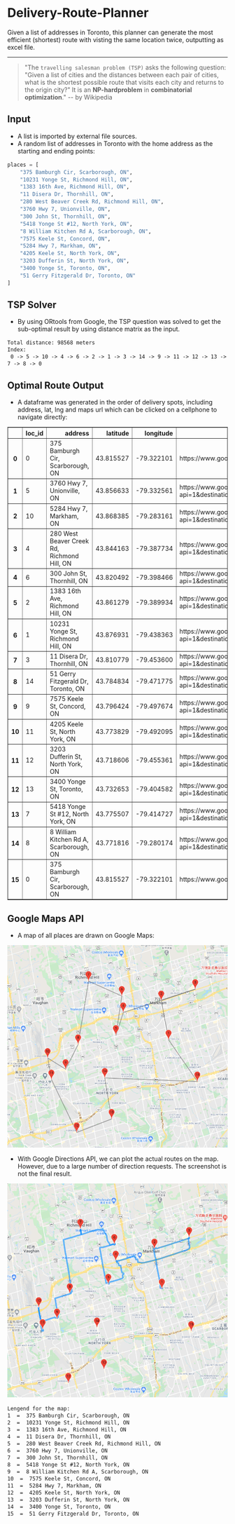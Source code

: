 # Delivery-Route-Planner
Given a list of addresses in Toronto, this planner can generate the most efficient (shortest) route with visting the same location twice, outputting as excel file.

<hr>

> "The ``travelling salesman problem (TSP)`` asks the following question: "Given a list of cities and the distances between each pair of cities, what is the shortest possible route that visits each city and returns to the origin city?" It is an **NP-hardproblem** in **combinatorial optimization**." -- by Wikipedia

## Input

* A list is imported by external file sources.
* A random list of addresses in Toronto with the home address as the starting and ending points:

```python
places = [
    "375 Bamburgh Cir, Scarborough, ON",
    "10231 Yonge St, Richmond Hill, ON",
    "1383 16th Ave, Richmond Hill, ON",
    "11 Disera Dr, Thornhill, ON",
    "280 West Beaver Creek Rd, Richmond Hill, ON",
    "3760 Hwy 7, Unionville, ON",
    "300 John St, Thornhill, ON",
    "5418 Yonge St #12, North York, ON",
    "8 William Kitchen Rd A, Scarborough, ON",
    "7575 Keele St, Concord, ON",
    "5284 Hwy 7, Markham, ON",
    "4205 Keele St, North York, ON",
    "3203 Dufferin St, North York, ON",
    "3400 Yonge St, Toronto, ON",
    "51 Gerry Fitzgerald Dr, Toronto, ON"
]
```

## TSP Solver

* By using ORtools from Google, the TSP question was solved to get the sub-optimal result by using distance matrix as the input.

```
Total distance: 98568 meters
Index:
 0 -> 5 -> 10 -> 4 -> 6 -> 2 -> 1 -> 3 -> 14 -> 9 -> 11 -> 12 -> 13 -> 7 -> 8 -> 0
```

## Optimal Route Output

* A dataframe was generated in the order of delivery spots, including address, lat, lng and maps url which can be clicked on a cellphone to navigate directly:

<table border="1" class="dataframe">
  <thead>
    <tr style="text-align: right;">
      <th></th>
      <th>loc_id</th>
      <th>address</th>
      <th>latitude</th>
      <th>longitude</th>
      <th>maps_url</th>
    </tr>
  </thead>
  <tbody>
    <tr>
      <th>0</th>
      <td>0</td>
      <td>375 Bamburgh Cir, Scarborough, ON</td>
      <td>43.815527</td>
      <td>-79.322101</td>
      <td>https://www.google.com/maps/dir/?api=1</td>
    </tr>
    <tr>
      <th>1</th>
      <td>5</td>
      <td>3760 Hwy 7, Unionville, ON</td>
      <td>43.856633</td>
      <td>-79.332561</td>
      <td>https://www.google.com/maps/dir/?api=1&destination=3760+Hwy+7,+Unionville,+ON&travelmode=driving</td>
    </tr>
    <tr>
      <th>2</th>
      <td>10</td>
      <td>5284 Hwy 7, Markham, ON</td>
      <td>43.868385</td>
      <td>-79.283161</td>
      <td>https://www.google.com/maps/dir/?api=1&destination=5284+Hwy+7,+Markham,+ON&travelmode=driving</td>
    </tr>
    <tr>
      <th>3</th>
      <td>4</td>
      <td>280 West Beaver Creek Rd, Richmond Hill, ON</td>
      <td>43.844163</td>
      <td>-79.387734</td>
      <td>https://www.google.com/maps/dir/?api=1&destination=280+West+Beaver+Creek+Rd,+Richmond+Hill,+ON&travelmode=driving</td>
    </tr>
    <tr>
      <th>4</th>
      <td>6</td>
      <td>300 John St, Thornhill, ON</td>
      <td>43.820492</td>
      <td>-79.398466</td>
      <td>https://www.google.com/maps/dir/?api=1&destination=300+John+St,+Thornhill,+ON&travelmode=driving</td>
    </tr>
    <tr>
      <th>5</th>
      <td>2</td>
      <td>1383 16th Ave, Richmond Hill, ON</td>
      <td>43.861279</td>
      <td>-79.389934</td>
      <td>https://www.google.com/maps/dir/?api=1&destination=1383+16th+Ave,+Richmond+Hill,+ON&travelmode=driving</td>
    </tr>
    <tr>
      <th>6</th>
      <td>1</td>
      <td>10231 Yonge St, Richmond Hill, ON</td>
      <td>43.876931</td>
      <td>-79.438363</td>
      <td>https://www.google.com/maps/dir/?api=1&destination=10231+Yonge+St,+Richmond+Hill,+ON&travelmode=driving</td>
    </tr>
    <tr>
      <th>7</th>
      <td>3</td>
      <td>11 Disera Dr, Thornhill, ON</td>
      <td>43.810779</td>
      <td>-79.453600</td>
      <td>https://www.google.com/maps/dir/?api=1&destination=11+Disera+Dr,+Thornhill,+ON&travelmode=driving</td>
    </tr>
    <tr>
      <th>8</th>
      <td>14</td>
      <td>51 Gerry Fitzgerald Dr, Toronto, ON</td>
      <td>43.784834</td>
      <td>-79.471775</td>
      <td>https://www.google.com/maps/dir/?api=1&destination=51+Gerry+Fitzgerald+Dr,+Toronto,+ON&travelmode=driving</td>
    </tr>
    <tr>
      <th>9</th>
      <td>9</td>
      <td>7575 Keele St, Concord, ON</td>
      <td>43.796424</td>
      <td>-79.497674</td>
      <td>https://www.google.com/maps/dir/?api=1&destination=7575+Keele+St,+Concord,+ON&travelmode=driving</td>
    </tr>
    <tr>
      <th>10</th>
      <td>11</td>
      <td>4205 Keele St, North York, ON</td>
      <td>43.773829</td>
      <td>-79.492095</td>
      <td>https://www.google.com/maps/dir/?api=1&destination=4205+Keele+St,+North+York,+ON&travelmode=driving</td>
    </tr>
    <tr>
      <th>11</th>
      <td>12</td>
      <td>3203 Dufferin St, North York, ON</td>
      <td>43.718606</td>
      <td>-79.455361</td>
      <td>https://www.google.com/maps/dir/?api=1&destination=3203+Dufferin+St,+North+York,+ON&travelmode=driving</td>
    </tr>
    <tr>
      <th>12</th>
      <td>13</td>
      <td>3400 Yonge St, Toronto, ON</td>
      <td>43.732653</td>
      <td>-79.404582</td>
      <td>https://www.google.com/maps/dir/?api=1&destination=3400+Yonge+St,+Toronto,+ON&travelmode=driving</td>
    </tr>
    <tr>
      <th>13</th>
      <td>7</td>
      <td>5418 Yonge St #12, North York, ON</td>
      <td>43.775507</td>
      <td>-79.414727</td>
      <td>https://www.google.com/maps/dir/?api=1&destination=5418+Yonge+St+#12,+North+York,+ON&travelmode=driving</td>
    </tr>
    <tr>
      <th>14</th>
      <td>8</td>
      <td>8 William Kitchen Rd A, Scarborough, ON</td>
      <td>43.771816</td>
      <td>-79.280174</td>
      <td>https://www.google.com/maps/dir/?api=1&destination=8+William+Kitchen+Rd+A,+Scarborough,+ON&travelmode=driving</td>
    </tr>
    <tr>
      <th>15</th>
      <td>0</td>
      <td>375 Bamburgh Cir, Scarborough, ON</td>
      <td>43.815527</td>
      <td>-79.322101</td>
      <td>https://www.google.com/maps/dir/?api=1</td>
    </tr>
  </tbody>
</table>


## Google Maps API

* A map of all places are drawn on Google Maps:

<img src="https://github.com/kk-deng/Delivery-Route-Planner/blob/main/gmaps_route.png">

* With Google Directions API, we can plot the actual routes on the map. However, due to a large number of direction requests. The screenshot is not the final result.

<img src="https://github.com/kk-deng/Delivery-Route-Planner/blob/main/gmaps_actual.png">

```
Lengend for the map:
1  =  375 Bamburgh Cir, Scarborough, ON
2  =  10231 Yonge St, Richmond Hill, ON
3  =  1383 16th Ave, Richmond Hill, ON
4  =  11 Disera Dr, Thornhill, ON
5  =  280 West Beaver Creek Rd, Richmond Hill, ON
6  =  3760 Hwy 7, Unionville, ON
7  =  300 John St, Thornhill, ON
8  =  5418 Yonge St #12, North York, ON
9  =  8 William Kitchen Rd A, Scarborough, ON
10  =  7575 Keele St, Concord, ON
11  =  5284 Hwy 7, Markham, ON
12  =  4205 Keele St, North York, ON
13  =  3203 Dufferin St, North York, ON
14  =  3400 Yonge St, Toronto, ON
15  =  51 Gerry Fitzgerald Dr, Toronto, ON
```
